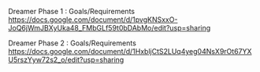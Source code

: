 Dreamer Phase 1 : Goals/Requirements
https://docs.google.com/document/d/1pvgKNSxxO-JoQ6jWmJBXyUka48_FMbGLf59t0bDAbMo/edit?usp=sharing

Dreamer Phase 2 : Goals/Requirements
https://docs.google.com/document/d/1HxbljCtS2LUq4yeg04NsX9rOt67YXU5rszYyw72s2_o/edit?usp=sharing
